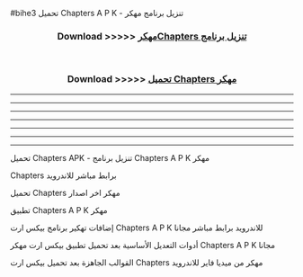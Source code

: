 #bihe3 تحميل Chapters  A P K - تنزيل برنامج مهكر



<div align="center">
<h3>Download >>>>> <a href="https://runaway1.web.app/?sq=Chapters ">مهكرChapters  تنزيل برنامج</a></h3><br>

<h3>Download >>>>> <a href="https://runaway1.web.app/?sq=Chapters ">تحميل Chapters  مهكر</a></h3>
</div>


----------------------------------------------------------

----------------------------------------------------------

----------------------------------------------------------

----------------------------------------------------------

----------------------------------------------------------

----------------------------------------------------------

----------------------------------------------------------

تحميل Chapters  APK - تنزيل برنامج Chapters  A P K مهكر

Chapters  برابط مباشر للاندرويد

تحميل Chapters  مهكر اخر اصدار

تطبيق Chapters  A P K مهكر

إضافات تهكير برنامج بيكس ارت Chapters  A P K للاندرويد برابط مباشر مجانا

أدوات التعديل الأساسية بعد تحميل تطبيق بيكس ارت مهكر Chapters  A P K مجانا

القوالب الجاهزة بعد تحميل بيكس ارت Chapters  مهكر من ميديا فاير للاندرويد


